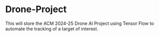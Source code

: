 # Drone-Project
This will store the ACM 2024-25 Drone AI Project using Tensor Flow to automate the tracking of a target of interest.
